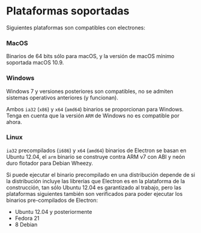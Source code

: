 # Plataformas soportadas

Siguientes plataformas son compatibles con electrones:

### MacOS

Binarios de 64 bits sólo para macOS, y la versión de macOS mínimo soportada macOS 10.9.

### Windows

Windows 7 y versiones posteriores son compatibles, no se admiten sistemas operativos anteriores (y funcionan).

Ambos `ia32` (`x86`) y `x64` (`amd64`) binarios se proporcionan para Windows. Tenga en cuenta que la versión `ARM` de Windows no es compatible por ahora.

### Linux

`ia32` precompilados (`i686`) y `x64` (`amd64`) binarios de Electron se basan en Ubuntu 12.04, el `arm` binario se construye contra ARM v7 con ABI y neón duro flotador para Debian Wheezy.

Si puede ejecutar el binario precompilado en una distribución depende de si la distribución incluye las librerías que Electron es en la plataforma de la construcción, tan sólo Ubuntu 12.04 es garantizado al trabajo, pero las plataformas siguientes también son verificados para poder ejecutar los binarios pre-compilados de Electron:

* Ubuntu 12.04 y posteriormente
* Fedora 21
* 8 Debian